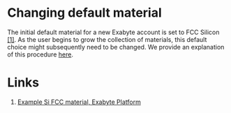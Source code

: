 # Changing default material

The initial default material for a new Exabyte account is set to FCC Silicon [[1]](#links). As the user begins to grow the collection of materials, this default choice might subsequently need to be changed. We provide an explanation of this procedure [here](/entities-general/actions/set-default.md).

# Links

1. [Example Si FCC material, Exabyte Platform](https://platform.exabyte.io/exabyte-io/materials/cMK8Z5hZMo23iDb9Z)
